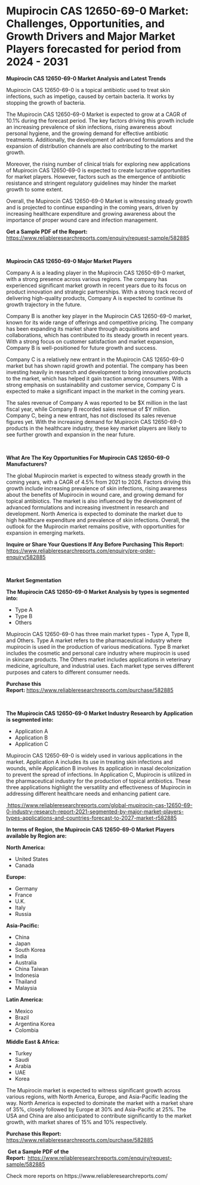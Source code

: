<p><h1>Mupirocin CAS 12650-69-0 Market: Challenges, Opportunities, and Growth Drivers and Major Market Players forecasted for period from 2024 - 2031</h1></p><p><strong>Mupirocin CAS 12650-69-0 Market Analysis and Latest Trends</strong></p>
<p><p>Mupirocin CAS 12650-69-0 is a topical antibiotic used to treat skin infections, such as impetigo, caused by certain bacteria. It works by stopping the growth of bacteria.</p><p>The Mupirocin CAS 12650-69-0 Market is expected to grow at a CAGR of 10.1% during the forecast period. The key factors driving this growth include an increasing prevalence of skin infections, rising awareness about personal hygiene, and the growing demand for effective antibiotic treatments. Additionally, the development of advanced formulations and the expansion of distribution channels are also contributing to the market growth.</p><p>Moreover, the rising number of clinical trials for exploring new applications of Mupirocin CAS 12650-69-0 is expected to create lucrative opportunities for market players. However, factors such as the emergence of antibiotic resistance and stringent regulatory guidelines may hinder the market growth to some extent.</p><p>Overall, the Mupirocin CAS 12650-69-0 Market is witnessing steady growth and is projected to continue expanding in the coming years, driven by increasing healthcare expenditure and growing awareness about the importance of proper wound care and infection management.</p></p>
<p><strong>Get a Sample PDF of the Report:&nbsp;</strong> <a href="https://www.reliableresearchreports.com/enquiry/request-sample/582885">https://www.reliableresearchreports.com/enquiry/request-sample/582885</a></p>
<p>&nbsp;</p>
<p><strong>Mupirocin CAS 12650-69-0 Major Market Players</strong></p>
<p><p>Company A is a leading player in the Mupirocin CAS 12650-69-0 market, with a strong presence across various regions. The company has experienced significant market growth in recent years due to its focus on product innovation and strategic partnerships. With a strong track record of delivering high-quality products, Company A is expected to continue its growth trajectory in the future.</p><p>Company B is another key player in the Mupirocin CAS 12650-69-0 market, known for its wide range of offerings and competitive pricing. The company has been expanding its market share through acquisitions and collaborations, which has contributed to its steady growth in recent years. With a strong focus on customer satisfaction and market expansion, Company B is well-positioned for future growth and success.</p><p>Company C is a relatively new entrant in the Mupirocin CAS 12650-69-0 market but has shown rapid growth and potential. The company has been investing heavily in research and development to bring innovative products to the market, which has helped it gain traction among consumers. With a strong emphasis on sustainability and customer service, Company C is expected to make a significant impact in the market in the coming years.</p><p>The sales revenue of Company A was reported to be $X million in the last fiscal year, while Company B recorded sales revenue of $Y million. Company C, being a new entrant, has not disclosed its sales revenue figures yet. With the increasing demand for Mupirocin CAS 12650-69-0 products in the healthcare industry, these key market players are likely to see further growth and expansion in the near future.</p></p>
<p>&nbsp;</p>
<p><strong>What Are The Key Opportunities For Mupirocin CAS 12650-69-0 Manufacturers?</strong></p>
<p><p>The global Mupirocin market is expected to witness steady growth in the coming years, with a CAGR of 4.5% from 2021 to 2026. Factors driving this growth include increasing prevalence of skin infections, rising awareness about the benefits of Mupirocin in wound care, and growing demand for topical antibiotics. The market is also influenced by the development of advanced formulations and increasing investment in research and development. North America is expected to dominate the market due to high healthcare expenditure and prevalence of skin infections. Overall, the outlook for the Mupirocin market remains positive, with opportunities for expansion in emerging markets.</p></p>
<p><strong>Inquire or Share Your Questions If Any Before Purchasing This Report:</strong> <a href="https://www.reliableresearchreports.com/enquiry/pre-order-enquiry/582885">https://www.reliableresearchreports.com/enquiry/pre-order-enquiry/582885</a></p>
<p>&nbsp;</p>
<p><strong>Market Segmentation</strong></p>
<p><strong>The Mupirocin CAS 12650-69-0 Market Analysis by types is segmented into:</strong></p>
<p><ul><li>Type A</li><li>Type B</li><li>Others</li></ul></p>
<p><p>Mupirocin CAS 12650-69-0 has three main market types - Type A, Type B, and Others. Type A market refers to the pharmaceutical industry where mupirocin is used in the production of various medications. Type B market includes the cosmetic and personal care industry where mupirocin is used in skincare products. The Others market includes applications in veterinary medicine, agriculture, and industrial uses. Each market type serves different purposes and caters to different consumer needs.</p></p>
<p><strong>Purchase this Report:&nbsp;</strong><a href="https://www.reliableresearchreports.com/purchase/582885">https://www.reliableresearchreports.com/purchase/582885</a></p>
<p>&nbsp;</p>
<p><strong>The Mupirocin CAS 12650-69-0 Market Industry Research by Application is segmented into:</strong></p>
<p><ul><li>Application A</li><li>Application B</li><li>Application C</li></ul></p>
<p><p>Mupirocin CAS 12650-69-0 is widely used in various applications in the market. Application A includes its use in treating skin infections and wounds, while Application B involves its application in nasal decolonization to prevent the spread of infections. In Application C, Mupirocin is utilized in the pharmaceutical industry for the production of topical antibiotics. These three applications highlight the versatility and effectiveness of Mupirocin in addressing different healthcare needs and enhancing patient care.</p></p>
<p><a href="https://www.reliableresearchreports.com/global-mupirocin-cas-12650-69-0-industry-research-report-2021-segmented-by-major-market-players-types-applications-and-countries-forecast-to-2027-market-r582885">&nbsp;https://www.reliableresearchreports.com/global-mupirocin-cas-12650-69-0-industry-research-report-2021-segmented-by-major-market-players-types-applications-and-countries-forecast-to-2027-market-r582885</a></p>
<p><strong>In terms of Region, the Mupirocin CAS 12650-69-0 Market Players available by Region are:</strong></p>
<p>
    <p> <strong> North America: </strong>
        <ul>
            <li>United States</li>
            <li>Canada</li>
        </ul>
        </p> 
    <p> <strong> Europe: </strong>
        <ul>
            <li>Germany</li>
            <li>France</li>
            <li>U.K.</li>
            <li>Italy</li>
            <li>Russia</li>
        </ul>
        </p> 
    <p> <strong> Asia-Pacific: </strong>
        <ul>
            <li>China</li>
            <li>Japan</li>
            <li>South Korea</li>
            <li>India</li>
            <li>Australia</li>
            <li>China Taiwan</li>
            <li>Indonesia</li>
            <li>Thailand</li>
            <li>Malaysia</li>
        </ul>
        </p> 
    <p> <strong> Latin America: </strong>
        <ul>
            <li>Mexico</li>
            <li>Brazil</li>
            <li>Argentina Korea</li>
            <li>Colombia</li>
        </ul>
        </p> 
    <p> <strong> Middle East & Africa: </strong>
        <ul>
            <li>Turkey</li>
            <li>Saudi</li>
            <li>Arabia</li>
            <li>UAE</li>
            <li>Korea</li>
        </ul>
    </p>
    </p>
<p><p>The Mupirocin market is expected to witness significant growth across various regions, with North America, Europe, and Asia-Pacific leading the way. North America is expected to dominate the market with a market share of 35%, closely followed by Europe at 30% and Asia-Pacific at 25%. The USA and China are also anticipated to contribute significantly to the market growth, with market shares of 15% and 10% respectively.</p></p>
<p><strong>Purchase this Report: </strong><a href="https://www.reliableresearchreports.com/purchase/582885">https://www.reliableresearchreports.com/purchase/582885</a></p>
<p>&nbsp;<strong>Get a Sample PDF of the Report:&nbsp;&nbsp;</strong><a href="https://www.reliableresearchreports.com/enquiry/request-sample/582885">https://www.reliableresearchreports.com/enquiry/request-sample/582885</a></p>
<p><strong></strong></p>
<p>Check more reports on https://www.reliableresearchreports.com/</p>
